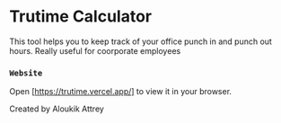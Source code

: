 # Trutime Calculator 

This tool helps you to keep track of your office punch in and punch out hours. Really useful for coorporate employees



### `Website`

Open [https://trutime.vercel.app/] to view it in your browser.

Created by Aloukik Attrey

